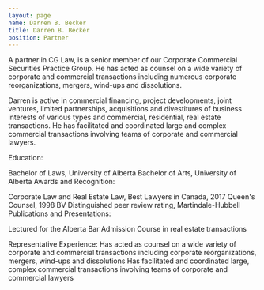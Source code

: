 ```yaml
---
layout: page
name: Darren B. Becker
title: Darren B. Becker
position: Partner
---
```


<p>A partner in CG Law, is a senior member of our Corporate Commercial Securities Practice Group. He has acted as counsel on a wide variety of corporate and commercial transactions including numerous corporate reorganizations, mergers, wind-ups and dissolutions.

Darren is active in commercial financing, project developments, joint ventures, limited partnerships, acquisitions and divestitures of business interests of various types and commercial, residential, real estate transactions. He has facilitated and coordinated large and complex commercial transactions involving teams of corporate and commercial lawyers.

Education:

Bachelor of Laws, University of Alberta
Bachelor of Arts, University of Alberta
Awards and Recognition:

Corporate Law and Real Estate Law, Best Lawyers in Canada, 2017
Queen's Counsel, 1998
BV Distinguished peer review rating, Martindale-Hubbell
Publications and Presentations:

Lectured for the Alberta Bar Admission Course in real estate transactions

Representative Experience:
Has acted as counsel on a wide variety of corporate and commercial transactions including corporate reorganizations, mergers, wind-ups and dissolutions
Has facilitated and coordinated large, complex commercial transactions involving teams of corporate and commercial lawyers</p>
